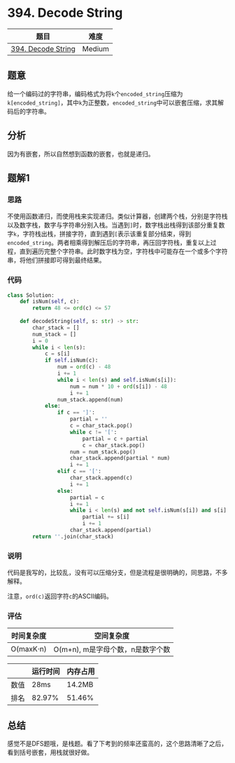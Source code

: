 # 394. Decode String

| 题目 | 难度 |
| ---- | ---- |
| [394. Decode String](https://leetcode.com/problems/decode-string/) | Medium |

## 题意

给一个编码过的字符串，编码格式为将`k`个`encoded_string`压缩为`k[encoded_string]`，其中`k`为正整数，`encoded_string`中可以嵌套压缩，求其解码后的字符串。

## 分析

因为有嵌套，所以自然想到函数的嵌套，也就是递归。

## 题解1

### 思路

不使用函数递归，而使用栈来实现递归。类似计算器，创建两个栈，分别是字符栈以及数字栈，数字与字符串分别入栈。当遇到`]`时，数字栈出栈得到该部分重复数字`k`，字符栈出栈，拼接字符，直到遇到`[`表示该重复部分结束，得到`encoded_string`。两者相乘得到解压后的字符串，再压回字符栈，重复以上过程，直到遍历完整个字符串。此时数字栈为空，字符栈中可能存在一个或多个字符串，将他们拼接即可得到最终结果。

### 代码

```python
class Solution:
    def isNum(self, c):
        return 48 <= ord(c) <= 57
    
    def decodeString(self, s: str) -> str:
        char_stack = []
        num_stack = []
        i = 0
        while i < len(s):
            c = s[i]
            if self.isNum(c):
                num = ord(c) - 48
                i += 1
                while i < len(s) and self.isNum(s[i]):
                    num = num * 10 + ord(s[i]) - 48
                    i += 1
                num_stack.append(num)
            else:
                if c == ']':
                    partial = ''
                    c = char_stack.pop()
                    while c != '[':
                        partial = c + partial
                        c = char_stack.pop()
                    num = num_stack.pop()
                    char_stack.append(partial * num)
                    i += 1
                elif c == '[':
                    char_stack.append(c)
                    i += 1
                else:
                    partial = c
                    i += 1
                    while i < len(s) and not self.isNum(s[i]) and s[i] != '[' and s[i] != ']':
                        partial += s[i]
                        i += 1
                    char_stack.append(partial)
        return ''.join(char_stack)
```

### 说明

代码是我写的，比较乱，没有可以压缩分支，但是流程是很明确的，同思路，不多解释。

注意，`ord(c)`返回字符`c`的ASCII编码。

### 评估

| 时间复杂度 | 空间复杂度 |
| ---- | ---- |
| O(maxK⋅n) | O(m+n), m是字母个数，n是数字个数 |

| | 运行时间 | 内存占用 |
| ---- | ---- | ---- |
| 数值 | 28ms | 14.2MB |
| 排名 | 82.97% | 51.46% |

## 总结

感觉不是DFS题哦，是栈题。看了下考到的频率还蛮高的，这个思路清晰了之后，看到括号嵌套，用栈就很好做。
